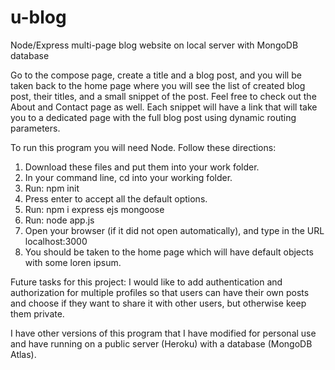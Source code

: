 # u-blog
Node/Express multi-page blog website on local server with MongoDB database

Go to the compose page, create a title and a blog post, and you will be taken back to the home page
where you will see the list of created blog post, their titles, and a small snippet of the post.
Feel free to check out the About and Contact page as well. Each snippet will have a link that will 
take you to a dedicated page with the full blog post using dynamic routing parameters.

To run this program you will need Node. Follow these directions:

1. Download these files and put them into your work folder.
2. In your command line, cd into your working folder.
3. Run: npm init
4. Press enter to accept all the default options.
5. Run: npm i express ejs mongoose
6. Run: node app.js
7. Open your browser (if it did not open automatically), and type in the URL localhost:3000
8. You should be taken to the home page which will have default objects with some loren ipsum.

Future tasks for this project:
I would like to add authentication and authorization for multiple profiles so that users can have
their own posts and choose if they want to share it with other users, but otherwise keep them
private.

I have other versions of this program that I have modified for personal use and have running on a
public server (Heroku) with a database (MongoDB Atlas).
